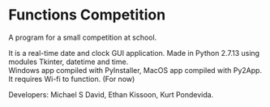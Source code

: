 # Functions Competition
A program for a small competition at school.

It is a real-time date and clock GUI application. Made in Python 2.7.13 using modules Tkinter, datetime and time.<br/>
Windows app compiled with PyInstaller, MacOS app compiled with Py2App.<br/>
It requires Wi-fi to function. (For now)<br/>

Developers: Michael S David, Ethan Kissoon, Kurt Pondevida.
